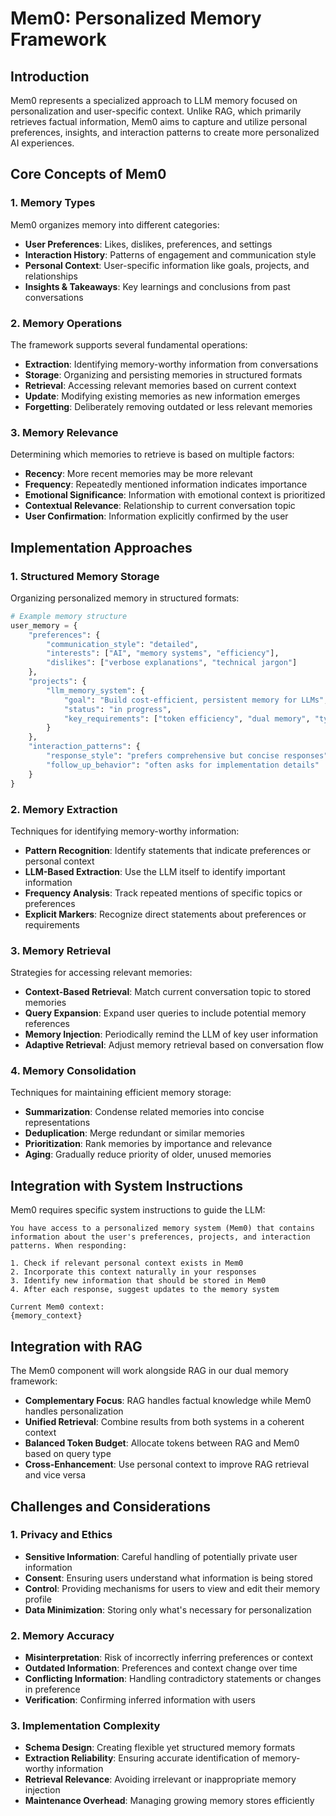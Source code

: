 # Mem0: Personalized Memory Framework

## Introduction

Mem0 represents a specialized approach to LLM memory focused on personalization and user-specific context. Unlike RAG, which primarily retrieves factual information, Mem0 aims to capture and utilize personal preferences, insights, and interaction patterns to create more personalized AI experiences.

## Core Concepts of Mem0

### 1. Memory Types

Mem0 organizes memory into different categories:

- **User Preferences**: Likes, dislikes, preferences, and settings
- **Interaction History**: Patterns of engagement and communication style
- **Personal Context**: User-specific information like goals, projects, and relationships
- **Insights & Takeaways**: Key learnings and conclusions from past conversations

### 2. Memory Operations

The framework supports several fundamental operations:

- **Extraction**: Identifying memory-worthy information from conversations
- **Storage**: Organizing and persisting memories in structured formats
- **Retrieval**: Accessing relevant memories based on current context
- **Update**: Modifying existing memories as new information emerges
- **Forgetting**: Deliberately removing outdated or less relevant memories

### 3. Memory Relevance

Determining which memories to retrieve is based on multiple factors:

- **Recency**: More recent memories may be more relevant
- **Frequency**: Repeatedly mentioned information indicates importance
- **Emotional Significance**: Information with emotional context is prioritized
- **Contextual Relevance**: Relationship to current conversation topic
- **User Confirmation**: Information explicitly confirmed by the user

## Implementation Approaches

### 1. Structured Memory Storage

Organizing personalized memory in structured formats:

```python
# Example memory structure
user_memory = {
    "preferences": {
        "communication_style": "detailed",
        "interests": ["AI", "memory systems", "efficiency"],
        "dislikes": ["verbose explanations", "technical jargon"]
    },
    "projects": {
        "llm_memory_system": {
            "goal": "Build cost-efficient, persistent memory for LLMs",
            "status": "in progress",
            "key_requirements": ["token efficiency", "dual memory", "typingmind integration"]
        }
    },
    "interaction_patterns": {
        "response_style": "prefers comprehensive but concise responses",
        "follow_up_behavior": "often asks for implementation details"
    }
}
```

### 2. Memory Extraction

Techniques for identifying memory-worthy information:

- **Pattern Recognition**: Identify statements that indicate preferences or personal context
- **LLM-Based Extraction**: Use the LLM itself to identify important information
- **Frequency Analysis**: Track repeated mentions of specific topics or preferences
- **Explicit Markers**: Recognize direct statements about preferences or requirements

### 3. Memory Retrieval

Strategies for accessing relevant memories:

- **Context-Based Retrieval**: Match current conversation topic to stored memories
- **Query Expansion**: Expand user queries to include potential memory references
- **Memory Injection**: Periodically remind the LLM of key user information
- **Adaptive Retrieval**: Adjust memory retrieval based on conversation flow

### 4. Memory Consolidation

Techniques for maintaining efficient memory storage:

- **Summarization**: Condense related memories into concise representations
- **Deduplication**: Merge redundant or similar memories
- **Prioritization**: Rank memories by importance and relevance
- **Aging**: Gradually reduce priority of older, unused memories

## Integration with System Instructions

Mem0 requires specific system instructions to guide the LLM:

```
You have access to a personalized memory system (Mem0) that contains information about the user's preferences, projects, and interaction patterns. When responding:

1. Check if relevant personal context exists in Mem0
2. Incorporate this context naturally in your responses
3. Identify new information that should be stored in Mem0
4. After each response, suggest updates to the memory system

Current Mem0 context:
{memory_context}
```

## Integration with RAG

The Mem0 component will work alongside RAG in our dual memory framework:

- **Complementary Focus**: RAG handles factual knowledge while Mem0 handles personalization
- **Unified Retrieval**: Combine results from both systems in a coherent context
- **Balanced Token Budget**: Allocate tokens between RAG and Mem0 based on query type
- **Cross-Enhancement**: Use personal context to improve RAG retrieval and vice versa

## Challenges and Considerations

### 1. Privacy and Ethics

- **Sensitive Information**: Careful handling of potentially private user information
- **Consent**: Ensuring users understand what information is being stored
- **Control**: Providing mechanisms for users to view and edit their memory profile
- **Data Minimization**: Storing only what's necessary for personalization

### 2. Memory Accuracy

- **Misinterpretation**: Risk of incorrectly inferring preferences or context
- **Outdated Information**: Preferences and context change over time
- **Conflicting Information**: Handling contradictory statements or changes in preference
- **Verification**: Confirming inferred information with users

### 3. Implementation Complexity

- **Schema Design**: Creating flexible yet structured memory formats
- **Extraction Reliability**: Ensuring accurate identification of memory-worthy information
- **Retrieval Relevance**: Avoiding irrelevant or inappropriate memory injection
- **Maintenance Overhead**: Managing growing memory stores efficiently
